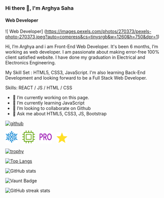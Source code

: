 
### Hi there 👋, I'm Arghya Saha
####  Web Developer
![ Web Developer] (https://images.pexels.com/photos/270373/pexels-photo-270373.jpeg?auto=compress&cs=tinysrgb&w=1260&h=750&dpr=1)


Hi, I’m Arghya and i am Front-End Web Developer. It's been 6 months, I’m working as web developer.  I am passionate about making error-free 100% client satisfied website.
I have done my graduation in Electrical and Electronics Engineering.

My Skill Set : HTML5, CSS3, JavaScript.
I'm also learning Back-End Development and looking forward to be a Full Stack Web Developer.

Skills: REACT / JS / HTML / CSS

- 🔭 I’m currently working on this page. 
- 🌱 I’m currently learning JavaScript 
- 👯 I’m looking to collaborate on Github 
- 💬 Ask me about HTML5, CSS3, JS, Bootstrap 


[<img src='https://cdn.jsdelivr.net/npm/simple-icons@3.0.1/icons/github.svg' alt='github' height='40'>](https://github.com/arghyashaha)  

<a href='https://archiveprogram.github.com/'><img src='https://raw.githubusercontent.com/acervenky/animated-github-badges/master/assets/acbadge.gif' width='40' height='40'></a> <a href='https://docs.github.com/en/developers'><img src='https://raw.githubusercontent.com/acervenky/animated-github-badges/master/assets/devbadge.gif' width='40' height='40'></a> <a href='https://github.com/pricing'><img src='https://raw.githubusercontent.com/acervenky/animated-github-badges/master/assets/pro.gif' width='40' height='40'></a> <a href='https://stars.github.com/'><img src='https://raw.githubusercontent.com/acervenky/animated-github-badges/master/assets/starbadge.gif' width='35' height='35'></a> 

[![trophy](https://github-profile-trophy.vercel.app/?username=arghyashaha)](https://github.com/ryo-ma/github-profile-trophy)

[![Top Langs](https://github-readme-stats.vercel.app/api/top-langs/?username=arghyashaha)](https://github.com/anuraghazra/github-readme-stats)

![GitHub stats](https://github-readme-stats.vercel.app/api?username=arghyashaha&show_icons=true&count_private=true)  

![Vaunt Badge](https://api.vaunt.dev/v1/github/entities/arghyashaha/contributions?format=svg&private=true)  

![GitHub streak stats](https://streak-stats.demolab.com/?user=arghyashaha)  


